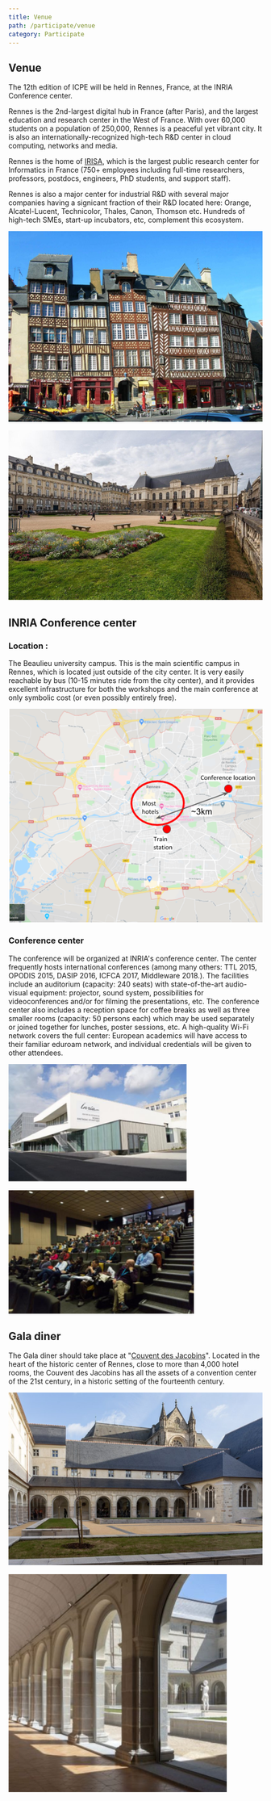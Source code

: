 ```yaml
---
title: Venue
path: /participate/venue
category: Participate
---
```


## Venue

The 12th edition of ICPE will be held in Rennes, France, at the INRIA Conference center.

Rennes is the 2nd-largest digital hub in France (after Paris), and the largest education and research
center in the West of France. With over 60,000 students on a population of 250,000, Rennes is a
peaceful yet vibrant city. It is also an internationally-recognized high-tech R&D center in cloud
computing, networks and media.

Rennes is the home of [IRISA](https://www.irisa.fr/en), which is the largest public research center for Informatics in France (750+
employees including full-time researchers, professors, postdocs, engineers, PhD students, and support
staff).

Rennes is also a major center for industrial R&D with several major companies having a signicant
fraction of their R&D located here: Orange, Alcatel-Lucent, Technicolor, Thales, Canon, Thomson etc.
Hundreds of high-tech SMEs, start-up incubators, etc, complement this ecosystem.

![Rennes1](../images/Rennes1.png)

![Rennes2](../images/Rennes2.png)

## INRIA Conference center

### Location :

The Beaulieu university campus. This is the main scientific campus in Rennes, which
is located just outside of the city center. It is very easily reachable by bus (10-15 minutes ride from the
city center), and it provides excellent infrastructure for both the workshops and the main conference
at only symbolic cost (or even possibly entirely free).

![BeaulieuLocation](../images/InriaRennesLocation.png)

### Conference center

The conference will be organized at INRIA's conference center. The center
frequently hosts international conferences (among many others: TTL 2015, OPODIS 2015, DASIP 2016,
ICFCA 2017, Middleware 2018.). The facilities include an auditorium (capacity: 240 seats) with state-of-the-art audio-visual equipment: projector, sound system, possibilities for videoconferences and/or for filming the
presentations, etc. The conference center also includes a reception space for coffee breaks as
well as three smaller rooms (capacity: 50 persons each) which may be used separately or joined
together for lunches, poster sessions, etc. A high-quality Wi-Fi network covers the full center: European
academics will have access to their familiar eduroam network, and individual credentials will be given
to other attendees.

![InriaRennes](../images/INRIARennes.png)

![InriaAmphitheater](../images/InriaAmphiteater.png)

## Gala diner

The Gala diner should take place at "[Couvent des Jacobins](https://www.centre-congres-rennes.fr/en/)". Located in the heart of the historic center of Rennes, close to more than 4,000 hotel rooms, the Couvent des Jacobins has all the assets of a convention center of the 21st century, in a historic setting of the fourteenth century.

![GalaDiner1](../images/GalaDinerPlace1.png)

![GalaDiner2](../images/GalaDinerPlace2.png)
